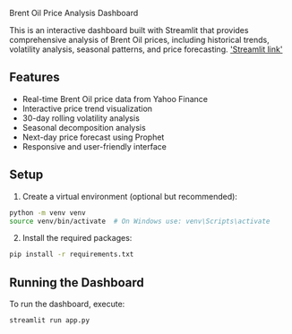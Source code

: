 Brent Oil Price Analysis Dashboard

This is an interactive dashboard built with Streamlit that provides comprehensive analysis of Brent Oil prices, including historical trends, volatility analysis, seasonal patterns, and price forecasting.
['Streamlit link'](https://fiapchallenge4dashboard.streamlit.app/)

## Features

- Real-time Brent Oil price data from Yahoo Finance
- Interactive price trend visualization
- 30-day rolling volatility analysis
- Seasonal decomposition analysis
- Next-day price forecast using Prophet
- Responsive and user-friendly interface

## Setup

1. Create a virtual environment (optional but recommended):
```bash
python -m venv venv
source venv/bin/activate  # On Windows use: venv\Scripts\activate
```

2. Install the required packages:
```bash
pip install -r requirements.txt
```

## Running the Dashboard

To run the dashboard, execute:
```bash
streamlit run app.py
```
